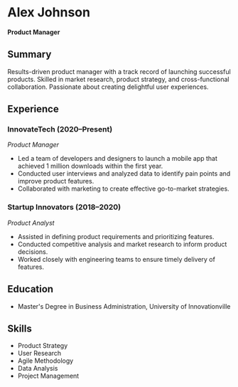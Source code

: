 # Alex Johnson
**Product Manager**

## Summary
Results-driven product manager with a track record of launching successful products. Skilled in market research, product strategy, and cross-functional collaboration. Passionate about creating delightful user experiences.

## Experience
### InnovateTech (2020–Present)
*Product Manager*
- Led a team of developers and designers to launch a mobile app that achieved 1 million downloads within the first year.
- Conducted user interviews and analyzed data to identify pain points and improve product features.
- Collaborated with marketing to create effective go-to-market strategies.

### Startup Innovators (2018–2020)
*Product Analyst*
- Assisted in defining product requirements and prioritizing features.
- Conducted competitive analysis and market research to inform product decisions.
- Worked closely with engineering teams to ensure timely delivery of features.

## Education
- Master's Degree in Business Administration, University of Innovationville

## Skills
- Product Strategy
- User Research
- Agile Methodology
- Data Analysis
- Project Management
